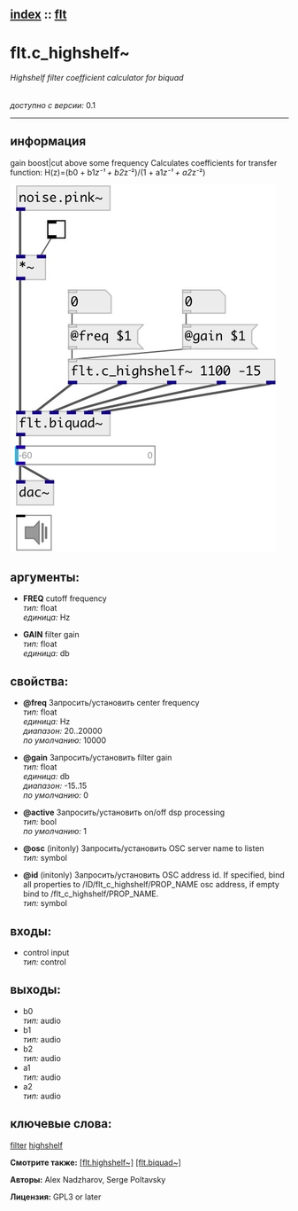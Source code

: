 [index](index.html) :: [flt](category_flt.html)
---

# flt.c_highshelf~

###### Highshelf filter coefficient calculator for biquad

*доступно с версии:* 0.1

---


## информация
gain boost|cut above some frequency Calculates coefficients for transfer function: H(z)=(b0 + b1*z⁻¹ + b2*z⁻²)/(1 + a1*z⁻¹ + a2*z⁻²)


[![example](../examples/img/flt.c_highshelf~.jpg)](../examples/pd/flt.c_highshelf~.pd)



## аргументы:

* **FREQ**
cutoff frequency<br>
_тип:_ float<br>
_единица:_ Hz<br>

* **GAIN**
filter gain<br>
_тип:_ float<br>
_единица:_ db<br>





## свойства:

* **@freq** 
Запросить/установить center frequency<br>
_тип:_ float<br>
_единица:_ Hz<br>
_диапазон:_ 20..20000<br>
_по умолчанию:_ 10000<br>

* **@gain** 
Запросить/установить filter gain<br>
_тип:_ float<br>
_единица:_ db<br>
_диапазон:_ -15..15<br>
_по умолчанию:_ 0<br>

* **@active** 
Запросить/установить on/off dsp processing<br>
_тип:_ bool<br>
_по умолчанию:_ 1<br>

* **@osc** (initonly)
Запросить/установить OSC server name to listen<br>
_тип:_ symbol<br>

* **@id** (initonly)
Запросить/установить OSC address id. If specified, bind all properties to
/ID/flt_c_highshelf/PROP_NAME osc address, if empty bind to
/flt_c_highshelf/PROP_NAME.<br>
_тип:_ symbol<br>



## входы:

* control input<br>
_тип:_ control



## выходы:

* b0<br>
_тип:_ audio
* b1<br>
_тип:_ audio
* b2<br>
_тип:_ audio
* a1<br>
_тип:_ audio
* a2<br>
_тип:_ audio



## ключевые слова:

[filter](keywords/filter.html)
[highshelf](keywords/highshelf.html)



**Смотрите также:**
[\[flt.highshelf~\]](flt.highshelf~.html)
[\[flt.biquad~\]](flt.biquad~.html)




**Авторы:** Alex Nadzharov, Serge Poltavsky




**Лицензия:** GPL3 or later





